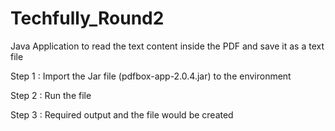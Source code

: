 # Techfully_Round2
Java Application to read the text content inside the PDF and save it as a text file

Step 1 : Import the Jar file (pdfbox-app-2.0.4.jar) to the environment

Step 2 : Run the file 

Step 3 : Required output and the file would be created

